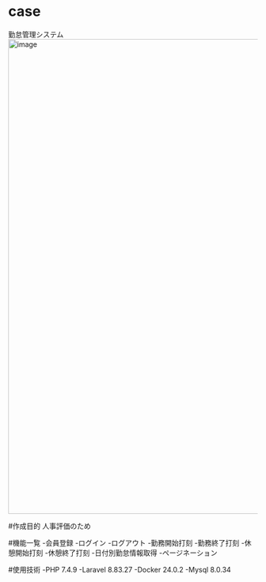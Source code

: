 # case
勤怠管理システム
<img width="958" alt="image" src="https://github.com/sakurav12vsnr/case/assets/138364593/d18f9517-1549-4f26-be1a-e8fd29b7c675">

#作成目的
人事評価のため

#機能一覧
-会員登録
-ログイン
-ログアウト
-勤務開始打刻
-勤務終了打刻
-休憩開始打刻
-休憩終了打刻
-日付別勤怠情報取得
-ページネーション

#使用技術
-PHP 7.4.9 
-Laravel 8.83.27 
-Docker 24.0.2 
-Mysql 8.0.34





